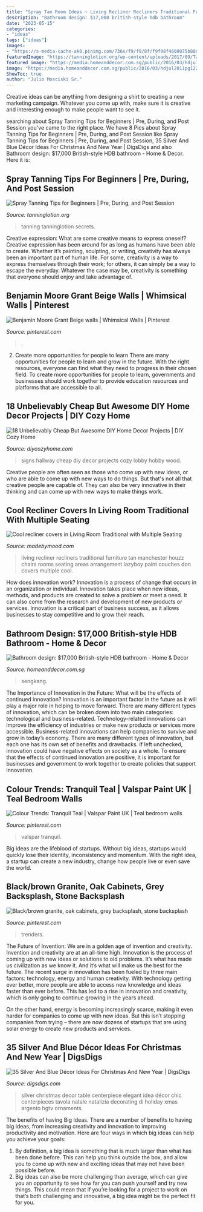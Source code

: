 ```yaml
---
title: "Spray Tan Room Ideas ~ Living Recliner Recliners Traditional Furniture Tan Manchester Houzz Chairs Rooms Seating Areas Arrangement Lazyboy Paint Couches Don Covers Multiple Cool"
description: "Bathroom design: $17,000 british-style hdb bathroom"
date: "2023-05-15"
categories:
- "ideas"
tags: ["ideas"]
images:
- "https://s-media-cache-ak0.pinimg.com/736x/f9/f9/8f/f9f98f4600075b88dd2ef37fc17d6a36.jpg"
featuredImage: "https://tanninglotion.org/wp-content/uploads/2017/09/Tanning-Lotion-Spray-Tanning-101-Tips-infographic-small.jpg"
featured_image: "https://media.homeanddecor.com.sg/public/2016/03/hdjul2011pg122.jpg"
image: "https://media.homeanddecor.com.sg/public/2016/03/hdjul2011pg122.jpg"
ShowToc: true
author: "Julio Mosciski Sr."
---
```



Creative ideas can be anything from designing a shirt to creating a new marketing campaign. Whatever you come up with, make sure it is creative and interesting enough to make people want to see it.

	

		
searching about Spray Tanning Tips for Beginners | Pre, During, and Post Session you've came to the right place. We have 8 Pics about Spray Tanning Tips for Beginners | Pre, During, and Post Session like Spray Tanning Tips for Beginners | Pre, During, and Post Session, 35 Silver And Blue Décor Ideas For Christmas And New Year | DigsDigs and also Bathroom design: $17,000 British-style HDB bathroom - Home &amp; Decor. Here it is:
		
    
## Spray Tanning Tips For Beginners | Pre, During, And Post Session

<img loading=lazy src="https://tanninglotion.org/wp-content/uploads/2017/09/Tanning-Lotion-Spray-Tanning-101-Tips-infographic-small.jpg" onerror="this.onerror=null;this.src='https://tse3.mm.bing.net/th?id=OIP.hoe2hEafx_FrCikJuV3yvAHaK7&amp;pid=15.1';" alt="Spray Tanning Tips for Beginners | Pre, During, and Post Session">

_Source: tanninglotion.org_

>tanning tanninglotion secrets. 

	

Creative expression: What are some creative means to express oneself?
Creative expression has been around for as long as humans have been able to create. Whether it’s painting, sculpting, or writing, creativity has always been an important part of human life. For some, creativity is a way to express themselves through their work; for others, it can simply be a way to escape the everyday. Whatever the case may be, creativity is something that everyone should enjoy and take advantage of.

    
## Benjamin Moore Grant Beige Walls | Whimsical Walls | Pinterest

<img loading=lazy src="https://s-media-cache-ak0.pinimg.com/736x/f9/f9/8f/f9f98f4600075b88dd2ef37fc17d6a36.jpg" onerror="this.onerror=null;this.src='https://tse4.mm.bing.net/th?id=OIP.NeMeDkHJ5pzEQOYtdEaDpwAAAA&amp;pid=15.1';" alt="Benjamin Moore Grant Beige walls | Whimsical Walls | Pinterest">

_Source: pinterest.com_

>. 

	

2) Create more opportunities for people to learn
There are many opportunities for people to learn and grow in the future. With the right resources, everyone can find what they need to progress in their chosen field. To create more opportunities for people to learn, governments and businesses should work together to provide education resources and platforms that are accessible to all.

    
## 18 Unbelievably Cheap But Awesome DIY Home Decor Projects | DIY Cozy Home

<img loading=lazy src="http://diycozyhome.com/wp-content/uploads/2016/06/hallway-signs.jpg" onerror="this.onerror=null;this.src='https://tse3.mm.bing.net/th?id=OIP.WK8xketsEFEGkRZhZe0H6gHaLH&amp;pid=15.1';" alt="18 Unbelievably Cheap But Awesome DIY Home Decor Projects | DIY Cozy Home">

_Source: diycozyhome.com_

>signs hallway cheap diy decor projects cozy lobby hobby wood. 

	

Creative people are often seen as those who come up with new ideas, or who are able to come up with new ways to do things. But that's not all that creative people are capable of. They can also be very innovative in their thinking and can come up with new ways to make things work.

    
## Cool Recliner Covers In Living Room Traditional With Multiple Seating

<img loading=lazy src="https://madebymood.com/wp-content/uploads/2015/07/Cool-recliner-covers-in-Living-Room-Traditional-with-Multiple-Seating-Areas-next-to-Manchester-Tan-Paint-alongside-Lazyboy-Recliner-Furniture-Arrangement-andManchester-Tan-.jpg" onerror="this.onerror=null;this.src='https://tse2.mm.bing.net/th?id=OIP.gaVgsikBksTB4lGl0-B3iAHaJ4&amp;pid=15.1';" alt="Cool recliner covers in Living Room Traditional with Multiple Seating">

_Source: madebymood.com_

>living recliner recliners traditional furniture tan manchester houzz chairs rooms seating areas arrangement lazyboy paint couches don covers multiple cool. 

	

How does innovation work?
Innovation is a process of change that occurs in an organization or individual. Innovation takes place when new ideas, methods, and products are created to solve a problem or meet a need. It can also come from the research and development of new products or services. Innovation is a critical part of business success, as it allows businesses to stay competitive and to grow their reach.

    
## Bathroom Design: $17,000 British-style HDB Bathroom - Home &amp; Decor

<img loading=lazy src="https://media.homeanddecor.com.sg/public/2016/03/hdjul2011pg122.jpg" onerror="this.onerror=null;this.src='https://tse1.mm.bing.net/th?id=OIP.GhZ9u6i-ft8LDT1OKA_GOgHaLi&amp;pid=15.1';" alt="Bathroom design: $17,000 British-style HDB bathroom - Home &amp; Decor">

_Source: homeanddecor.com.sg_

>sengkang. 

	

The Importance of Innovation in the Future: What will be the effects of continued innovation?
Innovation is an important factor in the future as it will play a major role in helping to move forward. There are many different types of innovation, which can be broken down into two main categories: technological and business-related. Technology-related innovations can improve the efficiency of industries or make new products or services more accessible. Business-related innovations can help companies to survive and grow in today’s economy. There are many different types of innovation, but each one has its own set of benefits and drawbacks. If left unchecked, innovation could have negative effects on society as a whole. To ensure that the effects of continued innovation are positive, it is important for businesses and government to work together to create policies that support innovation.

    
## Colour Trends: Tranquil Teal | Valspar Paint UK | Teal Bedroom Walls

<img loading=lazy src="https://i.pinimg.com/736x/21/bd/bd/21bdbd5865762ba3acc7d93be1dbb931.jpg" onerror="this.onerror=null;this.src='https://tse4.mm.bing.net/th?id=OIP.T5P4ZzgeT_OHL2wkKgWXewHaE7&amp;pid=15.1';" alt="Colour Trends: Tranquil Teal | Valspar Paint UK | Teal bedroom walls">

_Source: pinterest.com_

>valspar tranquil. 

	

Big ideas are the lifeblood of startups. Without big ideas, startups would quickly lose their identity, inconsistency and momentum. With the right idea, a startup can create a new industry, change how people live or even save the world.

    
## Black/brown Granite, Oak Cabinets, Grey Backsplash, Stone Backsplash

<img loading=lazy src="https://i.pinimg.com/736x/de/3a/c8/de3ac8fd6584a34f023ed9e39814d5a0.jpg" onerror="this.onerror=null;this.src='https://tse2.mm.bing.net/th?id=OIP.gb6-DOOJivdkf_RbG9szEgHaJ3&amp;pid=15.1';" alt="Black/brown granite, oak cabinets, grey backsplash, stone backsplash">

_Source: pinterest.com_

>trenders. 

	

The Future of Invention: We are in a golden age of invention and creativity.
Invention and creativity are at an all-time high. Innovation is the process of coming up with new ideas or solutions to old problems. It’s what has made us civilization as we know it. And it’s what will make us the best for the future.
The recent surge in innovation has been fueled by three main factors: technology, energy and human creativity. With technology getting ever better, more people are able to access new knowledge and ideas faster than ever before. This has led to a rise in innovation and creativity, which is only going to continue growing in the years ahead.

On the other hand, energy is becoming increasingly scarce, making it even harder for companies to come up with new ideas. But this isn’t stopping companies from trying – there are now dozens of startups that are using solar energy to create new products and services.

    
## 35 Silver And Blue Décor Ideas For Christmas And New Year | DigsDigs

<img loading=lazy src="http://www.digsdigs.com/photos/charming-silver-and-blue-christmas-decor-ideas-1.jpg" onerror="this.onerror=null;this.src='https://tse2.mm.bing.net/th?id=OIP.op5eH3hYo3oP0ROw6wOSowHaJ3&amp;pid=15.1';" alt="35 Silver And Blue Décor Ideas For Christmas And New Year | DigsDigs">

_Source: digsdigs.com_

>silver christmas decor table centerpiece elegant idea décor chic centerpieces tavola natale natalizia decorating di holiday xmas argento hgtv ornaments. 

	

The benefits of having Big Ideas.
There are a number of benefits to having big ideas, from increasing creativity and innovation to improving productivity and motivation. Here are four ways in which big ideas can help you achieve your goals: 
1. By definition, a big idea is something that is much larger than what has been done before. This can help you think outside the box, and allow you to come up with new and exciting ideas that may not have been possible before. 
2. Big ideas can also be more challenging than average, which can give you an opportunity to see how far you can push yourself and try new things. This could mean that if you’re looking for a project to work on that’s both challenging and innovative, a big idea might be the perfect fit for you. 

